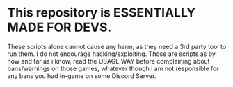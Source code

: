 # This repository is ESSENTIALLY MADE FOR DEVS. #

 These scripts alone cannot cause any harm, as they need a 3rd party tool to run them. I do not encourage hacking/exploiting. Those are scripts as by now and far as i know, read the USAGE WAY before complaining about bans/warnings on those games, whatever though i am not responsible for any bans you had in-game on some Discord Server.
